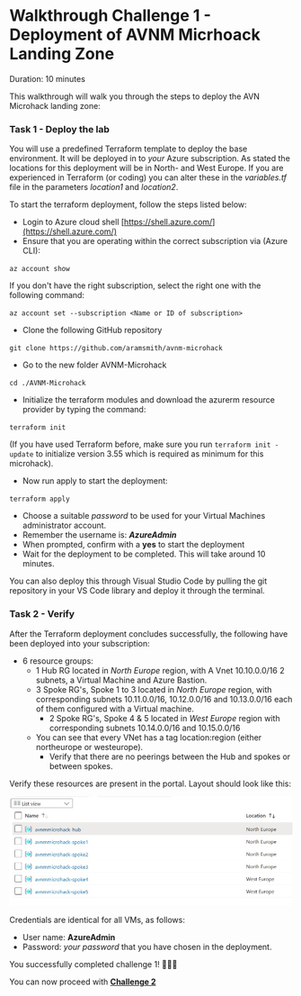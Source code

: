 # Walkthrough Challenge 1 - Deployment of AVNM Micrhoack Landing Zone

Duration: 10 minutes

This walkthrough will walk you through the steps to deploy the AVN Microhack landing zone:

### Task 1 - Deploy the lab

You will use a predefined Terraform template to deploy the base environment. It will be deployed in to *your* Azure subscription. As stated the locations for this deployment will be in North- and West Europe. If you are experienced in Terraform (or coding) you can alter these in the *variables.tf* file in the parameters *location1* and *location2*.

To start the terraform deployment, follow the steps listed below:

- Login to Azure cloud shell [https://shell.azure.com/](https://shell.azure.com/)
- Ensure that you are operating within the correct subscription via (Azure CLI):

`az account show`

If you don't have the right subscription, select the right one with the following command:

`az account set --subscription <Name or ID of subscription>`

- Clone the following GitHub repository

`git clone https://github.com/aramsmith/avnm-microhack`

- Go to the new folder AVNM-Microhack

`cd ./AVNM-Microhack`

- Initialize the terraform modules and download the azurerm resource provider by typing the command:

`terraform init`

(If you have used Terraform before, make sure you run `terraform init -update` to initialize version 3.55 which is required as minimum for this microhack).

- Now run apply to start the deployment:

`terraform apply`

- Choose a suitable *password* to be used for your Virtual Machines administrator account.
- Remember the username is: ***AzureAdmin***
- When prompted, confirm with a **yes** to start the deployment
- Wait for the deployment to be completed. This will take around 10 minutes.

You can also deploy this through Visual Studio Code by pulling the git repository in your VS Code library and deploy it through the terminal.

### Task 2 - Verify

After the Terraform deployment concludes successfully, the following have been deployed into your subscription:

- 6 resource groups:
  - 1 Hub RG located in *North Europe* region, with A Vnet 10.10.0.0/16 2 subnets, a Virtual Machine and Azure Bastion.
  - 3 Spoke RG's, Spoke 1 to 3 located in *North Europe* region, with corresponding subnets 10.11.0.0/16, 10.12.0.0/16 and 10.13.0.0/16 each of them configured with a Virtual machine.
    - 2 Spoke RG's, Spoke 4 & 5 located in *West Europe* region with corresponding subnets 10.14.0.0/16 and 10.15.0.0/16
  - You can see that every VNet has a tag location:region (either northeurope or westeurope).
    - Verify that there are no peerings between the Hub and spokes or between spokes.

Verify these resources are present in the portal.
Layout should look like this:

![Landingzone Overview](./images/D1T2-verifylab.jpg)

Credentials are identical for all VMs, as follows:

- User name: **AzureAdmin**
- Password: *your password* that you have chosen in the deployment.

You successfully completed challenge 1! 🚀🚀🚀

You can now proceed with **[Challenge 2](../../README.md#challenge-2-create-network-groups)**
 
